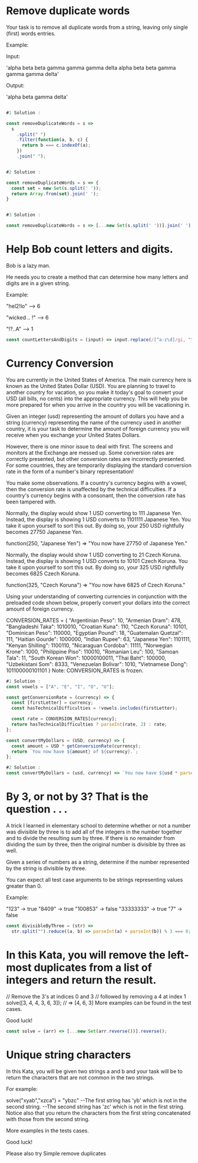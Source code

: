 # Remove duplicate words

Your task is to remove all duplicate words from a string, leaving only single (first) words entries.

Example:

Input:

'alpha beta beta gamma gamma gamma delta alpha beta beta gamma gamma gamma delta'

Output:

'alpha beta gamma delta'

```javascript

#1 Solution :

const removeDuplicateWords = s =>
  s
    .split(" ")
    .filter(function(a, b, c) {
      return b === c.indexOf(a);
    })
    .join(" ");


#2 Solution :

const removeDuplicateWords = s => {
  const set = new Set(s.split(' '));
  return Array.from(set).join(' ');
}


#3 Solution :

const removeDuplicateWords = s => [...new Set(s.split(' '))].join(' ');

```

# Help Bob count letters and digits.

Bob is a lazy man.

He needs you to create a method that can determine how many letters and digits are in a given string.

Example:

"hel2!lo" --> 6

"wicked .. !" --> 6

"!?..A" --> 1

```javascript
const countLettersAndDigits = (input) => input.replace(/[^a-z\d]/gi, "").length;
```

# Currency Conversion

You are currently in the United States of America. The main currency here is known as the United States Dollar (USD). You are planning to travel to another country for vacation, so you make it today's goal to convert your USD (all bills, no cents) into the appropriate currency. This will help you be more prepared for when you arrive in the country you will be vacationing in.

Given an integer (usd) representing the amount of dollars you have and a string (currency) representing the name of the currency used in another country, it is your task to determine the amount of foreign currency you will receive when you exchange your United States Dollars.

However, there is one minor issue to deal with first. The screens and monitors at the Exchange are messed up. Some conversion rates are correctly presented, but other conversion rates are incorrectly presented. For some countries, they are temporarily displaying the standard conversion rate in the form of a number's binary representation!

You make some observations. If a country's currency begins with a vowel, then the conversion rate is unaffected by the technical difficulties. If a country's currency begins with a consonant, then the conversion rate has been tampered with.

Normally, the display would show 1 USD converting to 111 Japanese Yen. Instead, the display is showing 1 USD converts to 1101111 Japanese Yen. You take it upon yourself to sort this out. By doing so, your 250 USD rightfully becomes 27750 Japanese Yen.

function(250, "Japanese Yen") => "You now have 27750 of Japanese Yen."

Normally, the display would show 1 USD converting to 21 Czech Koruna. Instead, the display is showing 1 USD converts to 10101 Czech Koruna. You take it upon yourself to sort this out. By doing so, your 325 USD rightfully becomes 6825 Czech Koruna.

function(325, "Czech Koruna") => "You now have 6825 of Czech Koruna."

Using your understanding of converting currencies in conjunction with the preloaded code shown below, properly convert your dollars into the correct amount of foreign currency.

CONVERSION_RATES = {
"Argentinian Peso": 10,
"Armenian Dram": 478,
"Bangladeshi Taka": 1010010,
"Croatian Kuna": 110,
"Czech Koruna": 10101,
"Dominican Peso": 110000,
"Egyptian Pound": 18,
"Guatemalan Quetzal": 111,
"Haitian Gourde": 1000000,
"Indian Rupee": 63,
"Japanese Yen": 1101111,
"Kenyan Shilling": 1100110,
"Nicaraguan Cordoba": 11111,
"Norwegian Krone": 1000,
"Philippine Piso": 110010,
"Romanian Leu": 100,
"Samoan Tala": 11,
"South Korean Won": 10000100011,
"Thai Baht": 100000,
"Uzbekistani Som": 8333,
"Venezuelan Bolivar": 1010,
"Vietnamese Dong": 101100000101101
}
Note: CONVERSION_RATES is frozen.

```javascript
#1 Solution :
const vowels = ["A", "E", "I", "O", "U"];

const getConversionRate = (currency) => {
  const [firstLetter] = currency;
  const hasTechnicalDifficulties = !vowels.includes(firstLetter);

  const rate = CONVERSION_RATES[currency];
  return hasTechnicalDifficulties ? parseInt(rate, 2) : rate;
};

const convertMyDollars = (USD, currency) => {
  const amount = USD * getConversionRate(currency);
  return `You now have ${amount} of ${currency}.`;
};

#2 Solution :
const convertMyDollars = (usd, currency) => `You now have ${usd * parseInt(CONVERSION_RATES[currency], /[AEIOU]/.test(currency.charAt(0)) ? 10 : 2)} of ${currency}.`;

```

# By 3, or not by 3? That is the question . . .

A trick I learned in elementary school to determine whether or not a number was divisible by three is to add all of the integers in the number together and to divide the resulting sum by three. If there is no remainder from dividing the sum by three, then the original number is divisible by three as well.

Given a series of numbers as a string, determine if the number represented by the string is divisible by three.

You can expect all test case arguments to be strings representing values greater than 0.

Example:

"123" -> true
"8409" -> true
"100853" -> false
"33333333" -> true
"7" -> false

```javascript
const divisibleByThree = (str) =>
  str.split("").reduce((a, b) => parseInt(a) + parseInt(b)) % 3 === 0;
```

# In this Kata, you will remove the left-most duplicates from a list of integers and return the result.

// Remove the 3's at indices 0 and 3
// followed by removing a 4 at index 1
solve([3, 4, 4, 3, 6, 3]); // => [4, 6, 3]
More examples can be found in the test cases.

Good luck!

```javascript
const solve = (arr) => [...new Set(arr.reverse())].reverse();
```

# Unique string characters

In this Kata, you will be given two strings a and b and your task will be to return the characters that are not common in the two strings.

For example:

solve("xyab","xzca") = "ybzc"
--The first string has 'yb' which is not in the second string.
--The second string has 'zc' which is not in the first string.
Notice also that you return the characters from the first string concatenated with those from the second string.

More examples in the tests cases.

Good luck!

Please also try Simple remove duplicates

```javascript
```
